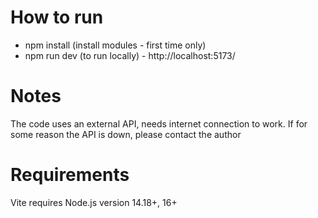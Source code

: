 # How to run

- npm install (install modules - first time only)
- npm run dev (to run locally) - http://localhost:5173/

# Notes

The code uses an external API, needs internet connection to work. If for some reason the API is down, please contact the author

# Requirements

Vite requires Node.js version 14.18+, 16+
